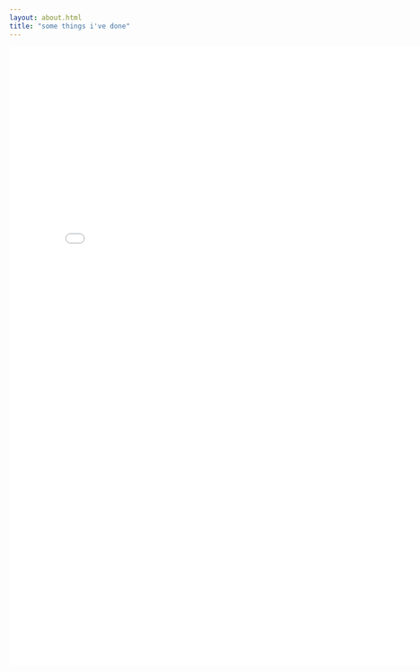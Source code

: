 ```yaml
---
layout: about.html
title: "some things i've done"
---
```

<embed src="/img/resume.pdf" width="800px" height="1100x" />
<br>